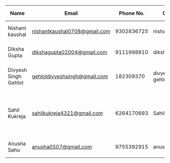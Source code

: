 | Name            | Email              | Phone No.    | GitHub ID      | LinkedIn            | Review on Session       |
|-----------------|--------------------|--------------|----------------|---------------------|-------------------------|
| Nishant kaushal        | nishantkaushal0708@gmail.com |9302836725  | nishant0708       | https://www.linkedin.com/in/nishant-kaushal-12b25a267/ | Informative and engaging! |
| Diksha Gupta      | dikshagupta02004@gmail.com |9111998810  | dikshagupta3094    | https://www.linkedin.com/in/diksha-gupta3094/| Informative and engaging! |
| Divyesh Singh Gehlot   | gehlotdivyeshsingh@gmail.com |182309370   | divyesh-singh-gehlot |  https://www.linkedin.com/in/divyesh-singh-gehlot-792055295/ | Learned something new (git stash)
| Sahil Kukreja         | sahilkukreja4321@gmail.com |6264170693  | Sahilkukreja30   | https://www.linkedin.com/in/sahil-kukreja-943993289/  | Nice session learned a lot about git and open source
| Anusha Sahu       | anusha0507@gmail.com |9755392915  | anusha0507       | https://www.linkedin.com/in/anusha-sahu-as0507/ | Informative and engaging! |


